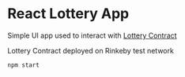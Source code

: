 # React Lottery App

Simple UI app used to interact with [Lottery Contract](https://github.com/sergius-la/lottery-contract)

Lottery Contract deployed on Rinkeby test network

```shell
npm start
```

